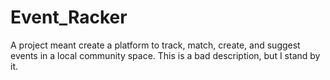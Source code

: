 # Event_Racker
A project meant create a platform to track, match, create, and suggest events in a local community space. This is a bad description, but I stand by it.
